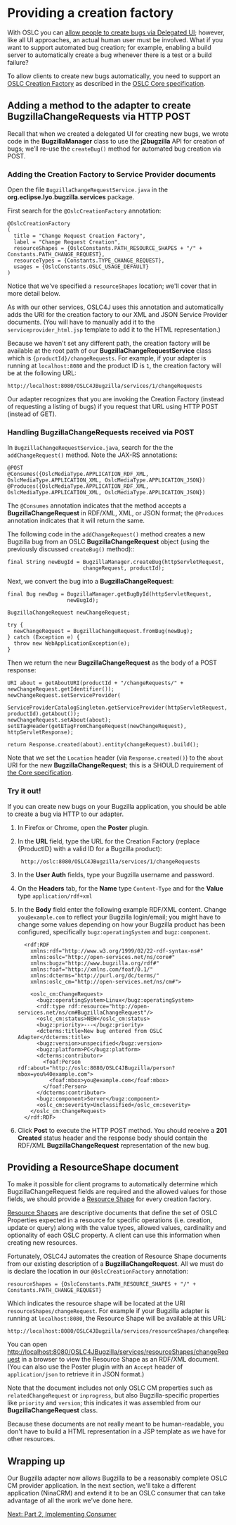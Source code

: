 # Providing a creation factory 

With OSLC you can [allow people to create bugs via Delegated UI](1_6_ui_creation/); however, like all UI approaches, an actual human user must be involved. What if you want to support automated bug creation; for example, enabling a build server to automatically create a bug whenever there is a test or a build failure? 

To allow clients to create new bugs automatically, you need to support an [OSLC Creation Factory](https://archive.open-services.net/bin/view/Main/OslcCoreSpecification.html#Creation_Factories) as described in the [OSLC Core specification](https://archive.open-services.net/bin/view/Main/OslcCoreSpecification.html). 



## Adding a method to the adapter to create BugzillaChangeRequests via HTTP POST

Recall that when we created a delegated UI for creating new bugs, we wrote code in the **BugzillaManager** class to use the **j2bugzilla** API for creation of bugs; we’ll re-use the `createBug()` method for automated bug creation via POST.

### Adding the Creation Factory to Service Provider documents

Open the file `BugzillaChangeRequestService.java` in the **org.eclipse.lyo.bugzilla.services** package.

First search for the `@OslcCreationFactory` annotation: 

    @OslcCreationFactory
    (
      title = "Change Request Creation Factory",
      label = "Change Request Creation",
      resourceShapes = {OslcConstants.PATH_RESOURCE_SHAPES + "/" + Constants.PATH_CHANGE_REQUEST},
      resourceTypes = {Constants.TYPE_CHANGE_REQUEST},
      usages = {OslcConstants.OSLC_USAGE_DEFAULT}
    )

Notice that we've specified a `resourceShapes` location; we'll cover that in more detail below.

As with our other services, OSLC4J uses this annotation and automatically adds the URI for the creation factory to our XML and JSON Service Provider documents. (You will have to manually add it to the `serviceprovider_html.jsp` template to add it to the HTML representation.)

Because we haven't set any different path, the creation factory will be available at the root path of our **BugzillaChangeRequestService** class which is `{productId}/changeRequests`. For example, if your adapter is running at `localhost:8080` and the product ID is `1`, the creation factory will be at the following URL:

    http://localhost:8080/OSLC4JBugzilla/services/1/changeRequests

Our adapter recognizes that you are invoking the Creation Factory (instead of requesting a listing of bugs) if you request that URL using HTTP POST (instead of GET).  



### Handling BugzillaChangeRequests received via POST

In `BugzillaChangeRequestService.java`, search for the the `addChangeRequest()` method. Note the JAX-RS annotations:

    @POST
    @Consumes({OslcMediaType.APPLICATION_RDF_XML, OslcMediaType.APPLICATION_XML, OslcMediaType.APPLICATION_JSON})
    @Produces({OslcMediaType.APPLICATION_RDF_XML, OslcMediaType.APPLICATION_XML, OslcMediaType.APPLICATION_JSON})

The `@Consumes` annotation indicates that the method accepts a **BugzillaChangeRequest** in RDF/XML, XML, or JSON format; the `@Produces` annotation indicates that it will return the same.

The following code in the `addChangeRequest()` method creates a new Bugzilla bug from an OSLC **BugzillaChangeRequest** object (using the previously discussed `createBug()` method)::

    final String newBugId = BugzillaManager.createBug(httpServletRequest,
                            changeRequest, productId);     

Next, we convert the bug into a **BugzillaChangeRequest**:

    final Bug newBug = BugzillaManager.getBugById(httpServletRequest,
                       newBugId);
        
    BugzillaChangeRequest newChangeRequest;

    try {
      newChangeRequest = BugzillaChangeRequest.fromBug(newBug);
    } catch (Exception e) {
      throw new WebApplicationException(e);
    }

Then we return the new **BugzillaChangeRequest** as the body of a POST response:

    URI about = getAboutURI(productId + "/changeRequests/" + newChangeRequest.getIdentifier());
    newChangeRequest.setServiceProvider(
      ServiceProviderCatalogSingleton.getServiceProvider(httpServletRequest, productId).getAbout());
    newChangeRequest.setAbout(about);
    setETagHeader(getETagFromChangeRequest(newChangeRequest), httpServletResponse);

    return Response.created(about).entity(changeRequest).build();

Note that we set the `Location` header (via `Response.created()`) to the `about` URI for the new **BugzillaChangeRequest**; this is a SHOULD requirement of [the Core specification](http://open-services.net/bin/view/Main/OslcCoreSpecification#Creation_Factories).

### Try it out!

If you can create new bugs on your Bugzilla application, you should be able to create a bug via HTTP to our adapter.

1. In Firefox or Chrome, open the **Poster** plugin.
2. In the **URL** field, type the URL for the Creation Factory (replace {ProductID} with a valid ID for a Bugzilla product):
    
        http://oslc:8080/OSLC4JBugzilla/services/1/changeRequests
3. In the **User Auth** fields, type your Bugzilla username and password.
4. On the **Headers** tab, for the **Name** type `Content-Type` and for the **Value** type `application/rdf+xml`
5. In the **Body** field enter the following example RDF/XML content. Change `you@example.com` to reflect your Bugzilla login/email; you might have to change some values depending on how your Bugzilla product has been configured, specifically `bugz:operatingSystem` and `bugz:component`.
		 
		 <rdf:RDF
		   xmlns:rdf="http://www.w3.org/1999/02/22-rdf-syntax-ns#"
		   xmlns:oslc="http://open-services.net/ns/core#"
		   xmlns:bugz="http://www.bugzilla.org/rdf#"
		   xmlns:foaf="http://xmlns.com/foaf/0.1/"
		   xmlns:dcterms="http://purl.org/dc/terms/"
		   xmlns:oslc_cm="http://open-services.net/ns/cm#">

		   <oslc_cm:ChangeRequest>
			 <bugz:operatingSystem>Linux</bugz:operatingSystem>
			 <rdf:type rdf:resource="http://open-services.net/ns/cm#BugzillaChangeRequest"/>
			 <oslc_cm:status>NEW</oslc_cm:status>
			 <bugz:priority>---</bugz:priority>
			 <dcterms:title>New bug entered from OSLC Adapter</dcterms:title>
			 <bugz:version>unspecified</bugz:version>
			 <bugz:platform>PC</bugz:platform>
			 <dcterms:contributor>
			   <foaf:Person rdf:about="http://oslc:8080/OSLC4JBugzilla/person?mbox=you%40example.com">
				 <foaf:mbox>you@example.com</foaf:mbox>
			   </foaf:Person>
			 </dcterms:contributor>
			 <bugz:component>Server</bugz:component>
			 <oslc_cm:severity>Unclassified</oslc_cm:severity>
		   </oslc_cm:ChangeRequest>
		 </rdf:RDF>
6. Click **Post** to execute the HTTP POST method. You should receive a **201 Created** status header and the response body should contain the RDF/XML **BugzillaChangeRequest** representation of the new bug.



## Providing a ResourceShape document

To make it possible for client programs to automatically determine which BugzillaChangeRequest fields are required and the allowed values for those fields, we should provide a [Resource Shape](https://open-services.net/resources/oslc-primer/#resourceshapes) for every creation factory.

[Resource Shapes](http://archive.open-services.net/bin/view/Main/OslcCoreSpecification?sortcol=table;table=up#Overview) are descriptive documents that define the set of OSLC Properties expected in a resource for specific operations (i.e. creation, update or query) along with the value types, allowed values, cardinality and optionality of each OSLC property. A client can use this information when creating new resources.

Fortunately, OSLC4J automates the creation of Resource Shape documents from our existing description of a **BugzillaChangeRequest**. All we must do is declare the location in our `@OslcCreationFactory` annotation:

    resourceShapes = {OslcConstants.PATH_RESOURCE_SHAPES + "/" + Constants.PATH_CHANGE_REQUEST}

Which indicates the resource shape will be located at the URI `resourceShapes/changeRequest`. For example if your Bugzilla adapter is running at `localhost:8080`, the Resource Shape will be available at this URL:

    http://localhost:8080/OSLC4JBugzilla/services/resourceShapes/changeRequest

You can open <http://localhost:8080/OSLC4JBugzilla/services/resourceShapes/changeRequest> in a browser to view the Resource Shape as an RDF/XML document. (You can also use the Poster plugin with an `Accept` header of `application/json` to retrieve it in JSON format.)

Note that the document includes not only OSLC CM properties such as `relatedChangeRequest` or `inprogress`, but also Bugzilla-specific properties like `priority` and `version`; this indicates it was assembled from our **BugzillaChangeRequest** class.

Because these documents are not really meant to be human-readable, you don't have to build a HTML representation in a JSP template as we have for other resources.


## Wrapping up

Our Bugzilla adapter now allows Bugzilla to be a reasonably complete OSLC CM provider application. In the next section, we'll take a different application (NinaCRM) and extend it to be an OSLC consumer that can take advantage of all the work we've done here.

[Next: Part 2, Implementing Consumer](../integrating_with_an_oslc_provider/2_0_implementing_consumer)
